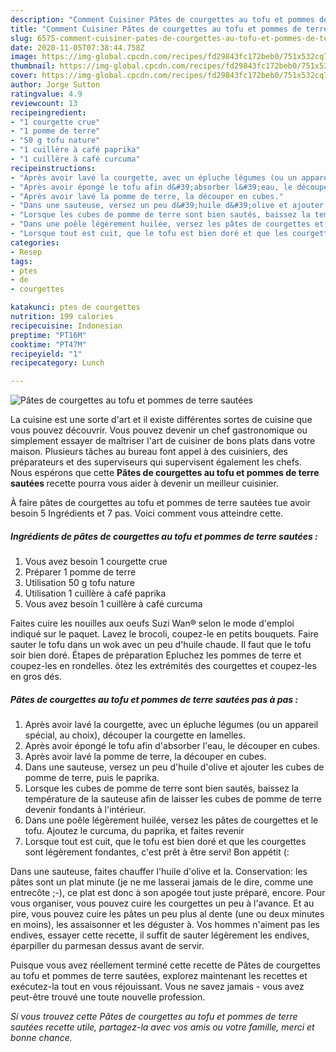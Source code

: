 ```yaml
---
description: "Comment Cuisiner Pâtes de courgettes au tofu et pommes de terre sautées"
title: "Comment Cuisiner Pâtes de courgettes au tofu et pommes de terre sautées"
slug: 6575-comment-cuisiner-pates-de-courgettes-au-tofu-et-pommes-de-terre-sautees
date: 2020-11-05T07:38:44.758Z
image: https://img-global.cpcdn.com/recipes/fd29843fc172beb0/751x532cq70/pates-de-courgettes-au-tofu-et-pommes-de-terre-sautees-photo-principale-de-la-recette.jpg
thumbnail: https://img-global.cpcdn.com/recipes/fd29843fc172beb0/751x532cq70/pates-de-courgettes-au-tofu-et-pommes-de-terre-sautees-photo-principale-de-la-recette.jpg
cover: https://img-global.cpcdn.com/recipes/fd29843fc172beb0/751x532cq70/pates-de-courgettes-au-tofu-et-pommes-de-terre-sautees-photo-principale-de-la-recette.jpg
author: Jorge Sutton
ratingvalue: 4.9
reviewcount: 13
recipeingredient:
- "1 courgette crue"
- "1 pomme de terre"
- "50 g tofu nature"
- "1 cuillère à café paprika"
- "1 cuillère à café curcuma"
recipeinstructions:
- "Après avoir lavé la courgette, avec un épluche légumes (ou un appareil spécial, au choix), découper la courgette en lamelles."
- "Après avoir épongé le tofu afin d&#39;absorber l&#39;eau, le découper en cubes."
- "Après avoir lavé la pomme de terre, la découper en cubes."
- "Dans une sauteuse, versez un peu d&#39;huile d&#39;olive et ajouter les cubes de pomme de terre, puis le paprika."
- "Lorsque les cubes de pomme de terre sont bien sautés, baissez la température de la sauteuse afin de laisser les cubes de pomme de terre devenir fondants à l&#39;intérieur."
- "Dans une poêle légèrement huilée, versez les pâtes de courgettes et le tofu. Ajoutez le curcuma, du paprika, et faites revenir"
- "Lorsque tout est cuit, que le tofu est bien doré et que les courgettes sont légèrement fondantes, c&#39;est prêt à être servi! Bon appétit (:"
categories:
- Resep
tags:
- ptes
- de
- courgettes

katakunci: ptes de courgettes 
nutrition: 199 calories
recipecuisine: Indonesian
preptime: "PT16M"
cooktime: "PT47M"
recipeyield: "1"
recipecategory: Lunch

---
```



![Pâtes de courgettes au tofu et pommes de terre sautées](https://img-global.cpcdn.com/recipes/fd29843fc172beb0/751x532cq70/pates-de-courgettes-au-tofu-et-pommes-de-terre-sautees-photo-principale-de-la-recette.jpg)

La cuisine est une sorte d'art et il existe différentes sortes de cuisine que vous pouvez découvrir. Vous pouvez devenir un chef gastronomique ou simplement essayer de maîtriser l'art de cuisiner de bons plats dans votre maison. Plusieurs tâches au bureau font appel à des cuisiniers, des préparateurs et des superviseurs qui supervisent également les chefs. Nous espérons que cette <strong> Pâtes de courgettes au tofu et pommes de terre sautées </strong> recette pourra vous aider à devenir un meilleur cuisinier.

<!--inarticleads1-->

À faire pâtes de courgettes au tofu et pommes de terre sautées tue avoir besoin 5 Ingrédients et 7 pas. Voici comment vous atteindre cette.

##### Ingrédients de pâtes de courgettes au tofu et pommes de terre sautées :

1. Vous avez besoin 1 courgette crue
1. Préparer 1 pomme de terre
1. Utilisation 50 g tofu nature
1. Utilisation 1 cuillère à café paprika
1. Vous avez besoin 1 cuillère à café curcuma


Faites cuire les nouilles aux oeufs Suzi Wan® selon le mode d&#39;emploi indiqué sur le paquet. Lavez le brocoli, coupez-le en petits bouquets. Faire sauter le tofu dans un wok avec un peu d&#39;huile chaude. Il faut que le tofu soir bien doré. Étapes de préparation Epluchez les pommes de terre et coupez-les en rondelles. ôtez les extrémités des courgettes et coupez-les en gros dés. 

<!--inarticleads2-->

##### Pâtes de courgettes au tofu et pommes de terre sautées pas à pas :

1. Après avoir lavé la courgette, avec un épluche légumes (ou un appareil spécial, au choix), découper la courgette en lamelles.
1. Après avoir épongé le tofu afin d&#39;absorber l&#39;eau, le découper en cubes.
1. Après avoir lavé la pomme de terre, la découper en cubes.
1. Dans une sauteuse, versez un peu d&#39;huile d&#39;olive et ajouter les cubes de pomme de terre, puis le paprika.
1. Lorsque les cubes de pomme de terre sont bien sautés, baissez la température de la sauteuse afin de laisser les cubes de pomme de terre devenir fondants à l&#39;intérieur.
1. Dans une poêle légèrement huilée, versez les pâtes de courgettes et le tofu. Ajoutez le curcuma, du paprika, et faites revenir
1. Lorsque tout est cuit, que le tofu est bien doré et que les courgettes sont légèrement fondantes, c&#39;est prêt à être servi! Bon appétit (:


Dans une sauteuse, faites chauffer l&#39;huile d&#39;olive et la. Conservation: les pâtes sont un plat minute (je ne me lasserai jamais de le dire, comme une entrecôte ;-), ce plat est donc à son apogée tout juste préparé, encore. Pour vous organiser, vous pouvez cuire les courgettes un peu à l&#39;avance. Et au pire, vous pouvez cuire les pâtes un peu plus al dente (une ou deux minutes en moins), les assaisonner et les déguster à. Vos hommes n&#39;aiment pas les endives, essayer cette recette, il suffit de sauter légèrement les endives, éparpiller du parmesan dessus avant de servir. 

<!--inarticleads1-->

<p>
Puisque vous avez réellement terminé cette recette de Pâtes de courgettes au tofu et pommes de terre sautées, explorez maintenant les recettes et exécutez-la tout en vous réjouissant. Vous ne savez jamais - vous avez peut-être trouvé une toute nouvelle profession.
</p>

<p>
<i>Si vous trouvez cette Pâtes de courgettes au tofu et pommes de terre sautées recette utile, partagez-la avec vos amis ou votre famille, merci et bonne chance.</i>
</p>
